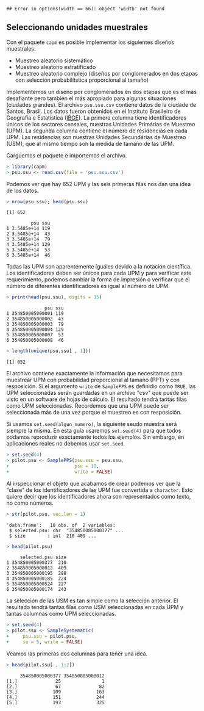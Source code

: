 
```
## Error in options(width == 66): object 'width' not found
```

## Seleccionando unidades muestrales

Con el paquete `capm` es posible implementar los siguientes diseños muestrales:  
* Muestreo aleatorio sistemático  
* Muestreo aleatorio estratificado  
* Muestreo aleatorio complejo  (diseños por conglomerados en dos etapas con selección probabilítstica proporcional al tamaño)

Implementemos un diseño por conglomerados en dos etapas que es el más desafiante pero también el más apropiado para algunas situaciones (ciudades grandes). El archivo `psu.ssu.csv` contiene datos de la ciudade de Santos, Brasil. Los datos fueron obtenidos en el Instituto Brasileiro de Geografia e Estatística ([IBGE](http://ibge.gov.br)). La primera columna tiene identificadores únicos de los sectores censales, nuestras Unidades Primárias de Muestreo (UPM). La segunda columna contiene el número de residencias en cada UPM. Las residencias son nuestras Unidades Secundárias de Muestreo (USM), que al mismo tiempo son la medida de tamaño de las UPM.


Carguemos el paquete e importemos el archivo.


```r
> library(capm)
> psu.ssu <- read.csv(file = 'psu.ssu.csv')
```

Podemos ver que hay 652 UPM y las seis primeras filas nos dan una idea de los datos.


```r
> nrow(psu.ssu); head(psu.ssu)
```

```
[1] 652
```

```
         psu ssu
1 3.5485e+14 119
2 3.5485e+14  43
3 3.5485e+14  79
4 3.5485e+14 129
5 3.5485e+14  53
6 3.5485e+14  46
```

Todas las UPM son aparentemente iguales devido a la notación científica. Los identificadores deben ser únicos para cada UPM y para verificar este requerimiento, podemos cambiar la forma de impresión o verificar que el número de diferentes identificadores es igual al número de UPM.


```r
> print(head(psu.ssu), digits = 15)
```

```
              psu ssu
1 354850005000001 119
2 354850005000002  43
3 354850005000003  79
4 354850005000004 129
5 354850005000007  53
6 354850005000008  46
```

```r
> length(unique(psu.ssu[ , 1]))
```

```
[1] 652
```

El archivo contiene exactamente la información que necesitamos para muestrear UPM con probabilidad proporcional al tamaño (PPT) y con resposición. Si el argumento `write` de `SamplePPS` es definidio como `TRUE`, las UPM seleccionadas serán guardadas en un archivo "csv" que puede ser visto en un software de hojas de cálculo. El resultado tendrá tantas filas como UPM seleccionadas. Recordemos que una UPM puede ser seleccionada más de una vez porque el muestreo es con resposición.  

Si usamos `set.seed(algun_numero)`, la siguiente seudo muestra será siempre la misma. En esta guía usaremos `set.seed(4)` para que todos podamos reproduzir exactamente todos los ejemplos. Sin embargo, en aplicaciones reales no debemos usar `set.seed`.


```r
> set.seed(4)
> pilot.psu <- SamplePPS(psu.ssu = psu.ssu,
+                        psu = 10,
+                        write = FALSE)
```

Al inspeccionar el objeto que acabamos de crear podemos ver que la "clase" de los identificadores de las UPM fue convertida a `character`. Esto quiere decir que los identificadores ahora son representados como texto, no como números.


```r
> str(pilot.psu, vec.len = 1)
```

```
'data.frame':	10 obs. of  2 variables:
 $ selected.psu: chr  "354850005000377" ...
 $ size        : int  210 409 ...
```

```r
> head(pilot.psu)
```

```
     selected.psu size
1 354850005000377  210
2 354850005000012  409
3 354850005000195  288
4 354850005000185  224
5 354850005000524  227
6 354850005000174  243
```

La selección de las USM es tan simple como la selección anterior. El resultado tendrá tantas filas como USM seleccionadas en cada UPM y tantas columnas como UPM seleccionadas.


```r
> set.seed(4)
> pilot.ssu <- SampleSystematic(
+     psu.ssu = pilot.psu,
+     su = 5, write = FALSE)
```

Veamos las primeras dos columnas para tener una idea.


```r
> head(pilot.ssu[ , 1:2])
```

```
     354850005000377 354850005000012
[1,]              25               1
[2,]              67              82
[3,]             109             163
[4,]             151             244
[5,]             193             325
```
